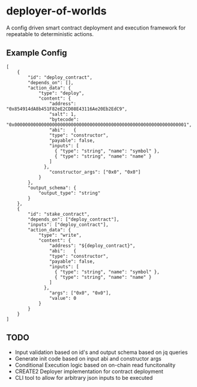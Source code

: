 # deployer-of-worlds

A config driven smart contract deployment and execution framework for repeatable to deterministic actions.

## Example Config

```
[
	{
		"id": "deploy_contract",
		"depends_on": [],
		"action_data": {
			"type": "deploy",
			"content": {
				"address": "0x854914dA8b451F82eE2CD08E43116Ae20Eb2EdC9",
				"salt": 1,
				"bytecode": "0x0000000000000000000000000000000000000000000000000000000000000001",
				"abi":   {
			    "type": "constructor",
			    "payable": false,
			    "inputs": [
			      { "type": "string", "name": "symbol" },
			      { "type": "string", "name": "name" }
			    ]
			  },
				"constructor_args": ["0x0", "0x0"]
			}
		},
		"output_schema": {
			"output_type": "string"
		}
	},
	{
		"id": "stake_contract",
		"depends_on": ["deploy_contract"],
		"inputs": ["deploy_contract"],
		"action_data": {
			"type": "write",
			"content": {
				"address": "${deploy_contract}",
				"abi":   {
			    "type": "constructor",
			    "payable": false,
			    "inputs": [
			      { "type": "string", "name": "symbol" },
			      { "type": "string", "name": "name" }
			    ]
			  },
				"args": ["0x0", "0x0"],
				"value": 0
			}
		}
	}
]

```


## TODO

- Input validation based on id's and output schema based on jq queries 
- Generate init code based on input abi and constructor args
- Conditional Execution logic based on on-chain read funcitonality
- CREATE2 Deployer implementation for contract deployment
- CLI tool to allow for arbitrary json inputs to be executed
